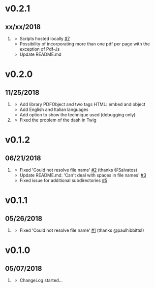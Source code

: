 # v0.2.1
## xx/xx/2018

1. [](#new)
    * Scripts hosted locally [#7](https://github.com/iusvar/grav-plugin-pdf-js/issues/7)
    * Possibility of incorporating more than one pdf per page with the exception of Pdf-Js
    * Update README.md
    
# v0.2.0
## 11/25/2018

1. [](#new)
    * Add library PDFObject and two tags HTML: embed and object
    * Add English and Italian languages
    * Add option to show the technique used (debugging only)
1. [](#bugfix)
    * Fixed the problem of the dash in Twig
    
# v0.1.2
## 06/21/2018

1. [](#bugfix)
    * Fixed 'Could not resolve file name' [#2](https://github.com/iusvar/grav-plugin-pdf-js/issues/2) (thanks @Salvatos)
    * Update README.md: 'Can't deal with spaces in file names' [#3](https://github.com/iusvar/grav-plugin-pdf-js/issues/3)
    * Fixed issue for additional subdirectories [#5](https://github.com/iusvar/grav-plugin-pdf-js/issues/5)

# v0.1.1
##  05/26/2018

1. [](#bugfix)
    * Fixed 'Could not resolve file name' [#1](https://github.com/iusvar/grav-plugin-pdf-js/issues/1) (thanks @paulhibbitts!)

# v0.1.0
##  05/07/2018

1. [](#new)
    * ChangeLog started...
